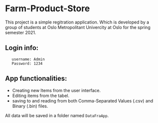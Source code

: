 # Farm-Product-Store

This project is a simple regitration application. Which is developed by a group of students at Oslo Metropolitant Univercity at Oslo for the spring semester 2021.


## Login info:
 ```
    username: Admin
    Password: 1234
 ```
## App functionalities:
- Creating new Items from the user interface.
- Editing items from the tabel.
- saving to and reading from both Comma-Separated Values (.csv) and Binary (.bin) files.

All data will be saved in a folder named `DataFraApp`. 
